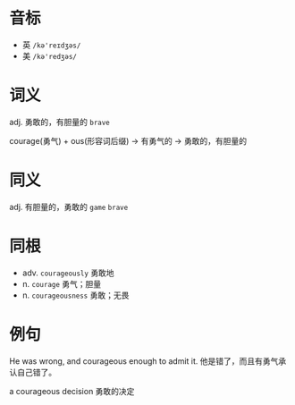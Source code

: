 # 音标

- 英 `/kə'reɪdʒəs/`
- 美 `/kə'redʒəs/`

# 词义

adj. 勇敢的，有胆量的
`brave`



courage(勇气) + ous(形容词后缀) → 有勇气的 → 勇敢的，有胆量的

# 同义

adj. 有胆量的，勇敢的
`game` `brave`

# 同根

- adv. `courageously` 勇敢地
- n. `courage` 勇气；胆量
- n. `courageousness` 勇敢；无畏

# 例句

He was wrong, and courageous enough to admit it.
他是错了，而且有勇气承认自己错了。

a courageous decision
勇敢的决定



